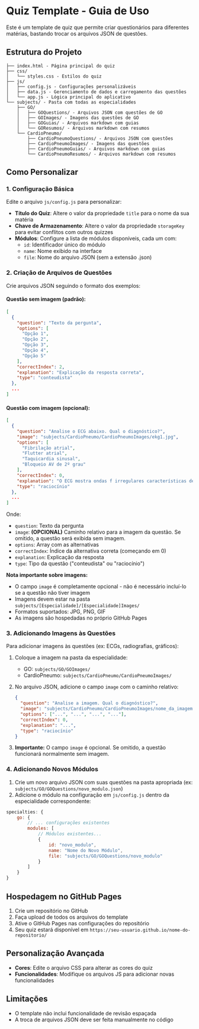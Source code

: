 # Quiz Template - Guia de Uso

Este é um template de quiz que permite criar questionários para diferentes matérias, bastando trocar os arquivos JSON de questões.

## Estrutura do Projeto

```
├── index.html - Página principal do quiz
├── css/
│   └── styles.css - Estilos do quiz
├── js/
│   ├── config.js - Configurações personalizáveis
│   ├── data.js - Gerenciamento de dados e carregamento das questões
│   └── app.js - Lógica principal do aplicativo
└── subjects/ - Pasta com todas as especialidades
    ├── GO/
    │   ├── GOQuestions/ - Arquivos JSON com questões de GO
    │   ├── GOImages/ - Imagens das questões de GO
    │   ├── GOGuias/ - Arquivos markdown com guias
    │   └── GOResumos/ - Arquivos markdown com resumos
    └── CardioPneumo/
        ├── CardioPneumoQuestions/ - Arquivos JSON com questões
        ├── CardioPneumoImages/ - Imagens das questões
        ├── CardioPneumoGuias/ - Arquivos markdown com guias
        └── CardioPneumoResumos/ - Arquivos markdown com resumos
```

## Como Personalizar

### 1. Configuração Básica

Edite o arquivo `js/config.js` para personalizar:

- **Título do Quiz**: Altere o valor da propriedade `title` para o nome da sua matéria
- **Chave de Armazenamento**: Altere o valor da propriedade `storageKey` para evitar conflitos com outros quizzes
- **Módulos**: Configure a lista de módulos disponíveis, cada um com:
  - `id`: Identificador único do módulo
  - `name`: Nome exibido na interface
  - `file`: Nome do arquivo JSON (sem a extensão .json)

### 2. Criação de Arquivos de Questões

Crie arquivos JSON seguindo o formato dos exemplos:

#### Questão sem imagem (padrão):
```json
[
  {
    "question": "Texto da pergunta",
    "options": [
      "Opção 1",
      "Opção 2",
      "Opção 3",
      "Opção 4",
      "Opção 5"
    ],
    "correctIndex": 2,
    "explanation": "Explicação da resposta correta",
    "type": "conteudista"
  },
  ...
]
```

#### Questão com imagem (opcional):
```json
[
  {
    "question": "Analise o ECG abaixo. Qual o diagnóstico?",
    "image": "subjects/CardioPneumo/CardioPneumoImages/ekg1.jpg",
    "options": [
      "Fibrilação atrial",
      "Flutter atrial",
      "Taquicardia sinusal",
      "Bloqueio AV de 2º grau"
    ],
    "correctIndex": 0,
    "explanation": "O ECG mostra ondas f irregulares características de fibrilação atrial.",
    "type": "raciocínio"
  },
  ...
]
```

Onde:
- `question`: Texto da pergunta
- `image`: **(OPCIONAL)** Caminho relativo para a imagem da questão. Se omitido, a questão será exibida sem imagem.
- `options`: Array com as alternativas
- `correctIndex`: Índice da alternativa correta (começando em 0)
- `explanation`: Explicação da resposta
- `type`: Tipo da questão ("conteudista" ou "raciocínio")

**Nota importante sobre imagens:**
- O campo `image` é completamente opcional - não é necessário incluí-lo se a questão não tiver imagem
- Imagens devem estar na pasta `subjects/[Especialidade]/[Especialidade]Images/`
- Formatos suportados: JPG, PNG, GIF
- As imagens são hospedadas no próprio GitHub Pages

### 3. Adicionando Imagens às Questões

Para adicionar imagens às questões (ex: ECGs, radiografias, gráficos):

1. Coloque a imagem na pasta da especialidade:
   - GO: `subjects/GO/GOImages/`
   - CardioPneumo: `subjects/CardioPneumo/CardioPneumoImages/`

2. No arquivo JSON, adicione o campo `image` com o caminho relativo:
   ```json
   {
     "question": "Analise a imagem. Qual o diagnóstico?",
     "image": "subjects/CardioPneumo/CardioPneumoImages/nome_da_imagem.jpg",
     "options": ["...", "...", "...", "..."],
     "correctIndex": 0,
     "explanation": "...",
     "type": "raciocínio"
   }
   ```

3. **Importante:** O campo `image` é opcional. Se omitido, a questão funcionará normalmente sem imagem.

### 4. Adicionando Novos Módulos

1. Crie um novo arquivo JSON com suas questões na pasta apropriada (ex: `subjects/GO/GOQuestions/novo_modulo.json`)
2. Adicione o módulo na configuração em `js/config.js` dentro da especialidade correspondente:

```javascript
specialties: {
    go: {
        // ... configurações existentes
        modules: [
            // Módulos existentes...
            {
                id: "novo_modulo",
                name: "Nome do Novo Módulo",
                file: "subjects/GO/GOQuestions/novo_modulo"
            }
        ]
    }
}
```

## Hospedagem no GitHub Pages

1. Crie um repositório no GitHub
2. Faça upload de todos os arquivos do template
3. Ative o GitHub Pages nas configurações do repositório
4. Seu quiz estará disponível em `https://seu-usuario.github.io/nome-do-repositorio/`

## Personalização Avançada

- **Cores**: Edite o arquivo CSS para alterar as cores do quiz
- **Funcionalidades**: Modifique os arquivos JS para adicionar novas funcionalidades

## Limitações

- O template não inclui funcionalidade de revisão espaçada
- A troca de arquivos JSON deve ser feita manualmente no código
